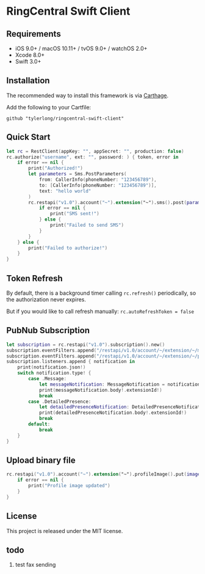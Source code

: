 # RingCentral Swift Client


## Requirements

- iOS 9.0+ / macOS 10.11+ / tvOS 9.0+ / watchOS 2.0+
- Xcode 8.0+
- Swift 3.0+


## Installation

The recommended way to install this framework is via [Carthage](https://github.com/Carthage/Carthage).

Add the following to your Cartfile:


    github "tylerlong/ringcentral-swift-client"


## Quick Start

```swift
let rc = RestClient(appKey: "", appSecret: "", production: false)
rc.authorize("username", ext: "", password: ) { token, error in
    if error == nil {
        print("Authorized!")
        let parameters = Sms.PostParameters(
            from: CallerInfo(phoneNumber: "123456789"),
            to: [CallerInfo(phoneNumber: "123456789")],
            text: "hello world"
        )
        rc.restapi("v1.0").account("~").extension("~").sms().post(parameters: parameters) { messageInfo, error in
            if error == nil {
                print("SMS sent!")
            } else {
                print("Failed to send SMS")
            }
        }
    } else {
        print("Failed to authorize!")
    }
}
```


## Token Refresh

By default, there is a background timer calling `rc.refresh()` periodically, so the authorization never expires.

But if you would like to call refresh manually: `rc.autoRefreshToken = false`


## PubNub Subscription

```swift
let subscription = rc.restapi("v1.0").subscription().new()
subscription.eventFilters.append("/restapi/v1.0/account/~/extension/~/message-store")
subscription.eventFilters.append("/restapi/v1.0/account/~/extension/~/presence?detailedTelephonyState=true")
subscription.listeners.append { notification in
    print(notification.json!)
    switch notification.type! {
        case .Message:
            let messageNotification: MessageNotification = notification.downcast()!
            print(messageNotification.body!.extensionId!)
            break
        case .DetailedPresence:
            let detailedPresenceNotification: DetailedPresenceNotification = notification.downcast()!
            print(detailedPresenceNotification.body!.extensionId!)
            break
        default:
            break
    }
}
```


## Upload binary file

```swift
rc.restapi("v1.0").account("~").extension("~").profileImage().put(imageData: imageData, imageFileName: "test.png") { error in
    if error == nil {
        print("Profile image updated")
    }
}
```


## License

This project is released under the MIT license.


## todo

1. test fax sending
